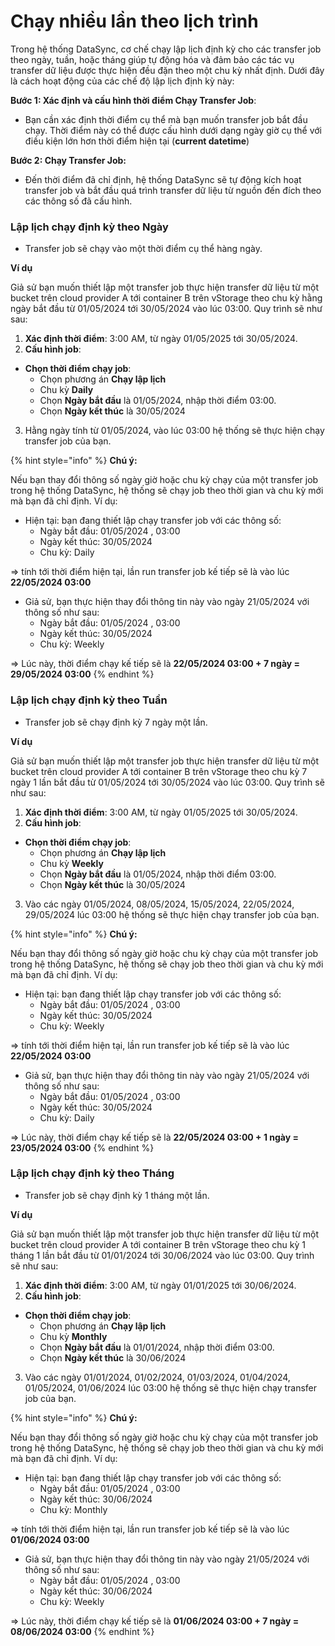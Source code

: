 # Chạy nhiều lần theo lịch trình

Trong hệ thống DataSync, cơ chế chạy lập lịch định kỳ cho các transfer job theo ngày, tuần, hoặc tháng giúp tự động hóa và đảm bảo các tác vụ transfer dữ liệu được thực hiện đều đặn theo một chu kỳ nhất định. Dưới đây là cách hoạt động của các chế độ lập lịch định kỳ này:

**Bước 1: Xác định và cấu hình thời điểm Chạy Transfer Job**:

* Bạn cần xác định thời điểm cụ thể mà bạn muốn transfer job bắt đầu chạy. Thời điểm này có thể được cấu hình dưới dạng ngày giờ cụ thể với điều kiện lớn hơn thời điểm hiện tại (**current datetime**)

**Bước 2: Chạy Transfer Job:**

* Đến thời điểm đã chỉ định, hệ thống DataSync sẽ tự động kích hoạt transfer job và bắt đầu quá trình transfer dữ liệu từ nguồn đến đích theo các thông số đã cấu hình.

### Lập lịch chạy định kỳ theo Ngày

* Transfer job sẽ chạy vào một thời điểm cụ thể hàng ngày.&#x20;

**Ví dụ**

Giả sử bạn muốn thiết lập một transfer job thực hiện transfer dữ liệu từ một bucket trên cloud provider A tới container B trên vStorage theo chu kỳ hằng ngày bắt đầu từ 01/05/2024 tới 30/05/2024 vào lúc 03:00. Quy trình sẽ như sau:

1. **Xác định thời điểm**: 3:00 AM, từ ngày 01/05/2025 tới 30/05/2024.
2. **Cấu hình job**:

* **Chọn thời điểm chạy job**:&#x20;
  * Chọn phương án **Chạy lập lịch**
  * Chu kỳ **Daily**
  * Chọn **Ngày bắt đầu** là 01/05/2024, nhập thời điểm 03:00.
  * Chọn **Ngày kết thúc** là 30/05/2024

3. Hằng ngày tính từ 01/05/2024, vào lúc 03:00 hệ thống sẽ thực hiện chạy transfer job của bạn.

{% hint style="info" %}
**Chú ý:**

Nếu bạn thay đổi thông số ngày giờ hoặc chu kỳ chạy của một transfer job trong hệ thống DataSync, hệ thống sẽ chạy job theo thời gian và chu kỳ mới mà bạn đã chỉ định. Ví dụ:&#x20;

* Hiện tại: bạn đang thiết lập chạy transfer job với các thông số:&#x20;
  * Ngày bắt đầu: 01/05/2024 , 03:00
  * Ngày kết thúc: 30/05/2024
  * Chu kỳ: Daily

\=> tính tới thời điểm hiện tại, lần run transfer job kế tiếp sẽ là vào lúc **22/05/2024 03:00**

* Giả sử, bạn thực hiện thay đổi thông tin này vào ngày 21/05/2024 với thông số như sau:&#x20;
  * Ngày bắt đầu: 01/05/2024 , 03:00
  * Ngày kết thúc: 30/05/2024
  * Chu kỳ: Weekly

\=> Lúc này, thời điểm chạy kế tiếp sẽ là **22/05/2024 03:00 + 7 ngày = 29/05/2024 03:00**
{% endhint %}

### **Lập lịch chạy định kỳ theo Tuần**

* Transfer job sẽ chạy định kỳ 7 ngày một lần.&#x20;

**Ví dụ**

Giả sử bạn muốn thiết lập một transfer job thực hiện transfer dữ liệu từ một bucket trên cloud provider A tới container B trên vStorage theo chu kỳ 7 ngày 1 lần bắt đầu từ 01/05/2024 tới 30/05/2024 vào lúc 03:00. Quy trình sẽ như sau:

1. **Xác định thời điểm**: 3:00 AM, từ ngày 01/05/2025 tới 30/05/2024.
2. **Cấu hình job**:

* **Chọn thời điểm chạy job**:&#x20;
  * Chọn phương án **Chạy lập lịch**
  * Chu kỳ **Weekly**
  * Chọn **Ngày bắt đầu** là 01/05/2024, nhập thời điểm 03:00.
  * Chọn **Ngày kết thúc** là 30/05/2024

3. Vào các ngày 01/05/2024, 08/05/2024, 15/05/2024, 22/05/2024, 29/05/2024 lúc 03:00 hệ thống sẽ thực hiện chạy transfer job của bạn.

{% hint style="info" %}
**Chú ý:**

Nếu bạn thay đổi thông số ngày giờ hoặc chu kỳ chạy của một transfer job trong hệ thống DataSync, hệ thống sẽ chạy job theo thời gian và chu kỳ mới mà bạn đã chỉ định. Ví dụ:&#x20;

* Hiện tại: bạn đang thiết lập chạy transfer job với các thông số:&#x20;
  * Ngày bắt đầu: 01/05/2024 , 03:00
  * Ngày kết thúc: 30/05/2024
  * Chu kỳ: Weekly

\=> tính tới thời điểm hiện tại, lần run transfer job kế tiếp sẽ là vào lúc **22/05/2024 03:00**

* Giả sử, bạn thực hiện thay đổi thông tin này vào ngày 21/05/2024 với thông số như sau:&#x20;
  * Ngày bắt đầu: 01/05/2024 , 03:00
  * Ngày kết thúc: 30/05/2024
  * Chu kỳ: Daily

\=> Lúc này, thời điểm chạy kế tiếp sẽ là **22/05/2024 03:00 + 1 ngày = 23/05/2024 03:00**
{% endhint %}

### **Lập lịch chạy định kỳ theo Tháng**

* Transfer job sẽ chạy định kỳ 1 tháng một lần.&#x20;

**Ví dụ**

Giả sử bạn muốn thiết lập một transfer job thực hiện transfer dữ liệu từ một bucket trên cloud provider A tới container B trên vStorage theo chu kỳ 1 tháng 1 lần bắt đầu từ 01/01/2024 tới 30/06/2024 vào lúc 03:00. Quy trình sẽ như sau:

1. **Xác định thời điểm**: 3:00 AM, từ ngày 01/01/2025 tới 30/06/2024.
2. **Cấu hình job**:

* **Chọn thời điểm chạy job**:&#x20;
  * Chọn phương án **Chạy lập lịch**
  * Chu kỳ **Monthly**
  * Chọn **Ngày bắt đầu** là 01/01/2024, nhập thời điểm 03:00.
  * Chọn **Ngày kết thúc** là 30/06/2024

3. Vào các ngày 01/01/2024, 01/02/2024, 01/03/2024, 01/04/2024, 01/05/2024, 01/06/2024 lúc 03:00 hệ thống sẽ thực hiện chạy transfer job của bạn.

{% hint style="info" %}
**Chú ý:**

Nếu bạn thay đổi thông số ngày giờ hoặc chu kỳ chạy của một transfer job trong hệ thống DataSync, hệ thống sẽ chạy job theo thời gian và chu kỳ mới mà bạn đã chỉ định. Ví dụ:&#x20;

* Hiện tại: bạn đang thiết lập chạy transfer job với các thông số:&#x20;
  * Ngày bắt đầu: 01/05/2024 , 03:00
  * Ngày kết thúc: 30/06/2024
  * Chu kỳ: Monthly

\=> tính tới thời điểm hiện tại, lần run transfer job kế tiếp sẽ là vào lúc **01/06/2024 03:00**

* Giả sử, bạn thực hiện thay đổi thông tin này vào ngày 21/05/2024 với thông số như sau:&#x20;
  * Ngày bắt đầu: 01/05/2024 , 03:00
  * Ngày kết thúc: 30/06/2024
  * Chu kỳ: Weekly

\=> Lúc này, thời điểm chạy kế tiếp sẽ là **01/06/2024 03:00 + 7 ngày = 08/06/2024 03:00**
{% endhint %}





